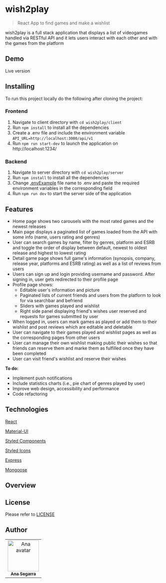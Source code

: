 # wish2play

> React App to find games and make a wishlist

wish2play is a full stack application that displays a list of videogames handled via RESTful API and it lets users interact with each other and with the games from the platform

## Demo

Live version

## Installing

To run this project locally do the following after cloning the project:

### Frontend

1. Navigate to client directory with `cd wish2play/client`
2. Run `npm install` to install all the dependencies
3. Create a .env file and include the environment variable `API_URL=http://localhost:3000/api/v1`
4. Run `npm run start-dev` to launch the application on http://localhost:1234/

### Backend

1. Navigate to server directory with `cd wish2play/server`
2. Run `npm install` to install all the dependencies
3. Change [.envExample](https://github.com/anasegarra/wish2play/blob/master/.envExample) file name to .env and paste the required environment variables in the corresponding field
4. Run `npm run dev` to start the server side of the application

## Features

- Home page shows two carousels with the most rated games and the newest releases
- Main page displays a paginated list of games loaded from the API with some info (name, users rating and genres)
- User can search games by name, filter by genres, platform and ESRB and toggle the order of display between default, newest to oldest release and highest to lowest rating
- Detail game page shows full game's information (synopsis, company, release year, platforms and ESRB rating) as well as a list of reviews from users
- Users can sign up and login providing username and password. After signing in, user gets redirected to their profile page
- Profile page shows:
  - Editable user's information and picture
  - Paginated lists of current friends and users from the platform to look for via searchbar and befriend
  - Sliders with games played and wishlist
  - Right side panel displaying friend's wishes user reserved and requests for games submitted by user
- When logged in, users can mark games as played or add them to their wishlist and post reviews which are editable and deletable
- User can navigate to their games played and wishlist pages as well as the corresponding pages from other users
- User can manage their own wishlist making public their wishes so that friends can reserve them and marke them as fulfilled once they have been completed
- User can visit friend's wishlist and reserve their wishes

**To do:**

- Implement push notifications
- Include statistics charts (i.e., pie chart of genres played by user)
- Improve web design, accessibility and performance
- Code refactoring

## Technologies

[React](https://reactjs.org/)

[Material-UI](https://material-ui.com/)

[Styled Components](https://www.styled-components.com/)

[Styled Icons](https://styled-icons.js.org/)

[Express](https://expressjs.com/)

[Mongoose](https://mongoosejs.com/)

## Overview

## License

Please refer to [LICENSE](https://github.com/AnaSegarra/wish2play/blob/master/LICENSE)

## Author

<table>
<tr><td align="center"><a href="https://github.com/anaSegarra"><img src="https://avatars3.githubusercontent.com/u/45148338?s=400&v=4" width="100px;" alt="Ana avatar"/><br/><sub><b>Ana Segarra</b></sub></a><br/><a href="https://github.com/anaSegarra"></a>
</table>
